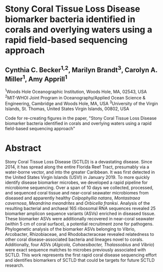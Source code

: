 # Stony Coral Tissue Loss Disease biomarker bacteria identified in corals and overlying waters using a rapid field-based sequencing approach

## Cynthia C. Becker<sup>1,2</sup>, Marilyn Brandt<sup>3</sup>, Carolyn A. Miller<sup>1</sup>, Amy Apprill<sup>1</sup>

<sup>1</sup>Woods Hole Oceanographic Institution, Woods Hole, MA, 02543, USA
<sup>2</sup>MIT-WHOI Joint Program in Oceanography/Applied Ocean Science & Engineering, Cambridge and Woods Hole, MA, USA
<sup>3</sup>University of the Virgin Islands, St. Thomas, United States Virgin Islands, 00802, USA

Code for re-creating figures in the paper, "Stony Coral Tissue Loss Disease biomarker bacteria identified in corals and overlying waters using a rapid field-based sequencing approach"

# Abstract

Stony Coral Tissue Loss Disease (SCTLD) is a devastating disease. Since 2014, it has spread along the entire Florida Reef Tract, presumably via a water-borne vector, and into the greater Caribbean. It was first detected in the United States Virgin Islands (USVI) in January 2019. To more quickly identify disease biomarker microbes, we developed a rapid pipeline for microbiome sequencing. Over a span of 10 days we collected, processed, and sequenced coral tissue and near-coral seawater microbiomes from diseased and apparently healthy _Colpophyllia natans_, _Montastraea cavernosa_, _Meandrina meandrites_ and _Orbicella franksi_. Analysis of the resulting bacterial and archaeal 16S ribosomal RNA sequences revealed 25 biomarker amplicon sequence variants (ASVs) enriched in diseased tissue. These biomarker ASVs were additionally recovered in near-coral seawater (within 5 cm of coral surface), a potential recruitment zone for pathogens. Phylogenetic analysis of the biomarker ASVs belonging to Vibrio, Arcobacter, Rhizobiaceae, and Rhodobacteraceae revealed relatedness to other coral disease-associated bacteria and lineages novel to corals. Additionally, four ASVs (_Algicola, Cohaesibacter, Thalassobius_ and _Vibrio_) were exact sequence matches to microbes previously associated with SCTLD. This work represents the first rapid coral disease sequencing effort and identifies biomarkers of SCTLD that could be targets for future SCTLD research.
